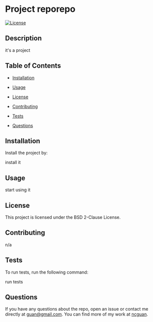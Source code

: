 # Project reporepo
  
[![License](https://img.shields.io/badge/License-BSD_2--Clause-blue.svg)](https://opensource.org/licenses/BSD-2-Clause)
  
## Description
  
it's a project
  
## Table of Contents
  
- [Installation](#installation)
  
- [Usage](#usage)
  
- [License](#license)
  
- [Contributing](#contributing)
  
- [Tests](#tests)
  
- [Questions](#questions)
  
## Installation
  
Install the project by:
  
install it
  
## Usage
  
start using it
  
## License
    
This project is licensed under the BSD 2-Clause License.
  
## Contributing
  
n/a
  
## Tests
  
To run tests, run the following command:
  
run tests
  
## Questions
  
If you have any questions about the repo, open an issue or contact me directly at guan@gmail.com. You can find more of my work at [ncguan](https://github.com/ncguan).
